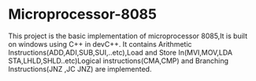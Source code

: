 # Microprocessor-8085
This project is the basic implementation of microprocessor 8085,It is built on windows using C++ in devC++. It contains Arithmetic Instructions(ADD,ADI,SUB,SUI,..etc),Load and Store In(MVI,MOV,LDA STA,LHLD,SHLD..etc)Logical instructions(CMA,CMP) and Branching Instructions(JNZ ,JC JNZ) are implemented.
